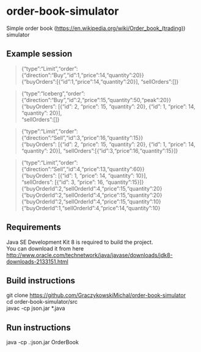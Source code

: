 # order-book-simulator
Simple order book (https://en.wikipedia.org/wiki/Order_book_(trading)) simulator

## Example session
>{“type”:“Limit”,“order”:{“direction”:“Buy”,“id”:1,“price”:14,“quantity”:20}}  
{“buyOrders”:[{“id”:1,“price”:14,“quantity”:20}],
“sellOrders”:[]}  

>{“type”:“Iceberg”,“order”:{“direction”:“Buy”,“id”:2,“price”:15,“quantity”:50,“peak”:20}}  
{“buyOrders”: [{“id”: 2, “price”: 15, “quantity”: 20}, {“id”: 1, “price”: 14, “quantity”: 20}],  
“sellOrders”:[]}  

>{“type”:“Limit”,“order”:{“direction”:“Sell”,“id”:3,“price”:16,“quantity”:15}}  
{“buyOrders”: [{“id”: 2, “price”: 15, “quantity”: 20}, {“id”: 1, “price”: 14, “quantity”: 20}], “sellOrders”:[{“id”:3,“price”:16,“quantity”:15}]}

>{“type”:“Limit”,“order”:{“direction”:“Sell”,“id”:4,“price”:13,“quantity”:60}}  
{“buyOrders”: [{“id”: 1, “price”: 14, “quantity”: 10}],  
“sellOrders”: [{“id”: 3, “price”: 16, “quantity”:15}]}  
{“buyOrderId”:2,“sellOrderId”:4,“price”:15,“quantity”:20}  
{“buyOrderId”:2,“sellOrderId”:4,“price”:15,“quantity”:20}  
{“buyOrderId”:2,“sellOrderId”:4,“price”:15,“quantity”:10}  
{“buyOrderId”:1,“sellOrderId”:4,“price”:14,“quantity”:10}

## Requirements
Java SE Development Kit 8 is required to build the project.  
You can download it from here http://www.oracle.com/technetwork/java/javase/downloads/jdk8-downloads-2133151.html

## Build instructions
git clone https://github.com/GraczykowskiMichal/order-book-simulator  
cd order-book-simulator/src  
javac -cp json.jar *.java  

## Run instructions
java -cp .:json.jar OrderBook
